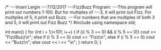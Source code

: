 

/*
---Imani Largin
---7/12/2017
---FizzBuzz Program:
---This program will print out numbers 1-100. But for multiples of 
---3, it will print out Fizz. For multiples of 5, it print out Buzz. 
---For numbers that are multiples of both 3 and 5, it will print out Fizz Buzz
*/
#include <iostream>
using namespace std;

int main()
{
	for (int i = 1;i<101; i++)
	{
		if ((i % 3 == 0) && (i % 5 == 0))
			cout << "FizzBuzz\n";
		else if (i % 3 == 0)
			cout << "Fizz\n";
		else if (i % 5 == 0)
			cout << "Buzz\n";
		else
			cout << i << "\n";
	}
	return 0;
}
